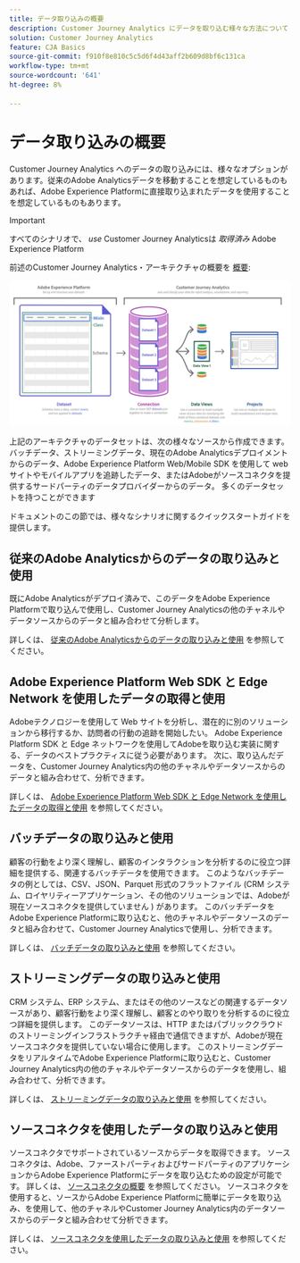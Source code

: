 ```yaml
---
title: データ取り込みの概要
description: Customer Journey Analytics にデータを取り込む様々な方法について
solution: Customer Journey Analytics
feature: CJA Basics
source-git-commit: f910f8e810c5c5d6f4d43aff2b609d8bf6c131ca
workflow-type: tm+mt
source-wordcount: '641'
ht-degree: 8%

---
```



# データ取り込みの概要

Customer Journey Analytics へのデータの取り込みには、様々なオプションがあります。従来のAdobe Analyticsデータを移動することを想定しているものもあれば、Adobe Experience Platformに直接取り込まれたデータを使用することを想定しているものもあります。

>[!IMPORTANT]
>
>すべてのシナリオで、 _use_ Customer Journey Analyticsは _取得済み_ Adobe Experience Platform


前述のCustomer Journey Analytics・アーキテクチャの概要を [概要](https://experienceleague.adobe.com/docs/analytics-platform/using/cja-overview/cja-overview.html?lang=ja):

![Customer Journey Analytics](./assets/cja-architecture.png)

上記のアーキテクチャのデータセットは、次の様々なソースから作成できます。バッチデータ、ストリーミングデータ、現在のAdobe Analyticsデプロイメントからのデータ、Adobe Experience Platform Web/Mobile SDK を使用して web サイトやモバイルアプリを追跡したデータ、またはAdobeがソースコネクタを提供するサードパーティのデータプロバイダーからのデータ。 多くのデータセットを持つことができます

ドキュメントのこの節では、様々なシナリオに関するクイックスタートガイドを提供します。

## 従来のAdobe Analyticsからのデータの取り込みと使用

既にAdobe Analyticsがデプロイ済みで、このデータをAdobe Experience Platformで取り込んで使用し、Customer Journey Analyticsの他のチャネルやデータソースからのデータと組み合わせて分析します。

詳しくは、 [従来のAdobe Analyticsからのデータの取り込みと使用](./analytics.md) を参照してください。

## Adobe Experience Platform Web SDK と Edge Network を使用したデータの取得と使用

Adobeテクノロジーを使用して Web サイトを分析し、潜在的に別のソリューションから移行するか、訪問者の行動の追跡を開始したい。 Adobe Experience Platform SDK と Edge ネットワークを使用してAdobeを取り込む実装に関する、データのベストプラクティスに従う必要があります。 次に、取り込んだデータを、Customer Journey Analytics内の他のチャネルやデータソースからのデータと組み合わせて、分析できます。

詳しくは、 [Adobe Experience Platform Web SDK と Edge Network を使用したデータの取得と使用](./aepwebsdk.md) を参照してください。

## バッチデータの取り込みと使用

顧客の行動をより深く理解し、顧客のインタラクションを分析するのに役立つ詳細を提供する、関連するバッチデータを使用できます。 このようなバッチデータの例としては、CSV、JSON、Parquet 形式のフラットファイル (CRM システム、ロイヤリティーアプリケーション、その他のソリューションでは、Adobeが現在ソースコネクタを提供していません ) があります。 このバッチデータをAdobe Experience Platformに取り込むと、他のチャネルやデータソースのデータと組み合わせて、Customer Journey Analyticsで使用し、分析できます。

詳しくは、 [バッチデータの取り込みと使用](./batch.md) を参照してください。

## ストリーミングデータの取り込みと使用

CRM システム、ERP システム、またはその他のソースなどの関連するデータソースがあり、顧客行動をより深く理解し、顧客とのやり取りを分析するのに役立つ詳細を提供します。 このデータソースは、HTTP またはパブリッククラウドのストリーミングインフラストラクチャ経由で通信できますが、Adobeが現在ソースコネクタを提供していない場合に使用します。 このストリーミングデータをリアルタイムでAdobe Experience Platformに取り込むと、Customer Journey Analytics内の他のチャネルやデータソースからのデータを使用し、組み合わせて、分析できます。

詳しくは、 [ストリーミングデータの取り込みと使用](./streaming.md) を参照してください。

## ソースコネクタを使用したデータの取り込みと使用

ソースコネクタでサポートされているソースからデータを取得できます。 ソースコネクタは、Adobe、ファーストパーティおよびサードパーティのアプリケーションからAdobe Experience Platformにデータを取り込むための設定が可能です。 詳しくは、 [ソースコネクタの概要](https://experienceleague.adobe.com/docs/experience-platform/sources/home.html?lang=ja) を参照してください。 ソースコネクタを使用すると、ソースからAdobe Experience Platformに簡単にデータを取り込み、を使用して、他のチャネルやCustomer Journey Analytics内のデータソースからのデータと組み合わせて分析できます。

詳しくは、 [ソースコネクタを使用したデータの取り込みと使用](./sources.md) を参照してください。

